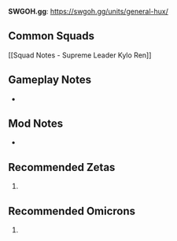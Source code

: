 **SWGOH.gg**: https://swgoh.gg/units/general-hux/

## Common Squads

[[Squad Notes - Supreme Leader Kylo Ren]]

## Gameplay Notes

 - 

## Mod Notes

 - 

## Recommended Zetas

1. 

## Recommended Omicrons

1. 